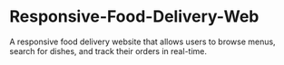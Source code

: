 # Responsive-Food-Delivery-Web
A responsive food delivery website that allows users to browse menus, search for dishes, and track their orders in real-time.

